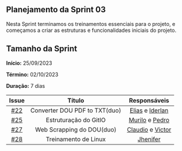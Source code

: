 ## Planejamento da Sprint 03

Nesta Sprint terminamos os treinamentos essenciais para o projeto, e começamos a criar as estruturas e funcionalidades iniciais do projeto.

## Tamanho da Sprint

**Início:**  25/09/2023

**Término:** 02/10/2023

**Duração:** 7 dias

|                          Issue                           |              Título               |                    Responsáveis                     |
| :------------------------------------------------------: | :-------------------------------: | :-------------------------------------------------: |
| [#22](https://github.com/unb-mds/2023-2-Squad05/issues/22) |      Converter DOU PDF to TXT(duo)     | [Elias](https://github.com/EliasOliver21) e [Iderlan](https://github.com/IderlanJ) |
| [#25](https://github.com/unb-mds/2023-2-Squad05/issues/25) | Estruturação do GitIO  | [Murilo](https://github.com/MuriloBDSR) e [Pedro](https://github.com/Pedrin0030)|
| [#27](https://github.com/unb-mds/2023-2-Squad05/issues/27) |   Web Scrapping do DOU(duo)  | [Claudio](https://github.com/claudiohsc) e [Victor](https://github.com/VictorGCOSTA) |
| [#28](https://github.com/unb-mds/2023-2-Squad05/issues/28) |         Treinamento de Linux      | [Jhenifer](https://github.com/jheniferib) |